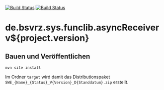 [![Build Status](https://travis-ci.org/bitctrl/de.bsvrz.sys.funclib.asyncReceiver.svg?branch=master)](https://travis-ci.org/bitctrl/de.bsvrz.sys.funclib.asyncReceiver)
[![Build Status](https://api.bintray.com/packages/bitctrl/maven/de.bsvrz.sys.funclib.asyncReceiver/images/download.svg)](https://bintray.com/bitctrl/maven/de.bsvrz.sys.funclib.asyncReceiver)

de.bsvrz.sys.funclib.asyncReceiver v${project.version}
=========================================


Bauen und Veröffentlichen
-------------------------

    mvn site install

Im Ordner `target` wird damit das Distributionspaket
`SWE_{Name}_{Status}_V{Version}_D{Standdatum}.zip` erstellt.
